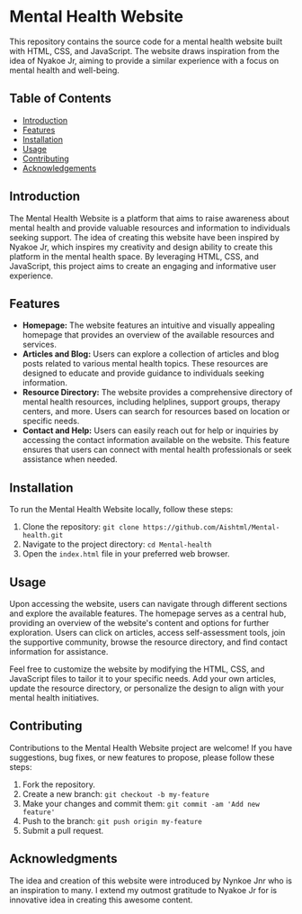 # Mental Health Website

This repository contains the source code for a mental health website built with HTML, CSS, and JavaScript. The website draws inspiration from the idea of Nyakoe Jr, aiming to provide a similar experience with a focus on mental health and well-being.

## Table of Contents

- [Introduction](#introduction)
- [Features](#features)
- [Installation](#installation)
- [Usage](#usage)
- [Contributing](#contributing)
- [Acknowledgements](#acknowledgements)

## Introduction

The Mental Health Website is a platform that aims to raise awareness about mental health and provide valuable resources and information to individuals seeking support. The idea of creating this website have been inspired by Nyakoe Jr, which inspires my creativity and design ability  to create this platform in the mental health space. By leveraging HTML, CSS, and JavaScript, this project aims to create an engaging and informative user experience.

## Features

- **Homepage:** The website features an intuitive and visually appealing homepage that provides an overview of the available resources and services.
- **Articles and Blog:** Users can explore a collection of articles and blog posts related to various mental health topics. These resources are designed to educate and provide guidance to individuals seeking information.
- **Resource Directory:** The website provides a comprehensive directory of mental health resources, including helplines, support groups, therapy centers, and more. Users can search for resources based on location or specific needs.
- **Contact and Help:** Users can easily reach out for help or inquiries by accessing the contact information available on the website. This feature ensures that users can connect with mental health professionals or seek assistance when needed.

## Installation

To run the Mental Health Website locally, follow these steps:

1. Clone the repository: `git clone https://github.com/Aishtml/Mental-health.git`
2. Navigate to the project directory: `cd Mental-health`
3. Open the `index.html` file in your preferred web browser.

## Usage

Upon accessing the website, users can navigate through different sections and explore the available features. The homepage serves as a central hub, providing an overview of the website's content and options for further exploration. Users can click on articles, access self-assessment tools, join the supportive community, browse the resource directory, and find contact information for assistance.

Feel free to customize the website by modifying the HTML, CSS, and JavaScript files to tailor it to your specific needs. Add your own articles, update the resource directory, or personalize the design to align with your mental health initiatives.

## Contributing

Contributions to the Mental Health Website project are welcome! If you have suggestions, bug fixes, or new features to propose, please follow these steps:

1. Fork the repository.
2. Create a new branch: `git checkout -b my-feature`
3. Make your changes and commit them: `git commit -am 'Add new feature'`
4. Push to the branch: `git push origin my-feature`
5. Submit a pull request.

## Acknowledgments

The idea and creation of this website were introduced by Nynkoe Jnr who is an inspiration to many. I extend my outmost gratitude to Nyakoe Jr for is  innovative idea in creating this awesome content.
